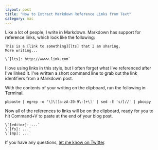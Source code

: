 ```yaml
---
layout: post
title: "How to Extract Markdown Reference Links from Text"
category: mac
---
```


Like a lot of people, I write in Markdown. Markdown has support for reference links, which look like the following:

```
This is a [link to something][lts] that I am sharing.
More writing...

\`[lts]: http://wwww.link.com`
```

I love using links in this style, but I often forget what I've referenced after I've linked it. I've written a short command line to grab out the link identifiers from a Markdown post.

With the contents of your writing on the clipboard, run the following in Terminal.

```
pbpaste | egrep -o '\]\[[a-zA-Z0-9\-]+\]' | sed -E 's/]//' | pbcopy
```

Now all of the references to links will be on the clipboard, ready for you to hit Command+V to paste at the end of your blog post.

```
\`[editor]: ...`
\`[fs]: ...`
\`[mp]: ...`
```

If you have any questions, [let me know on Twitter](http://twitter.com/_matthewpalmer).